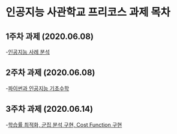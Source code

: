  # 인공지능 사관학교 프리코스 과제 목차
 
 ## 1주차 과제 (2020.06.08)
 
 -[인공지능 사례 분석](https://github.com/hyunwol0806/aischool_hw/blob/master/week1_hw.ipynb)
 
 ## 2주차 과제 (2020.06.08)
 
 -[파이썬과 인공지능 기초수학](https://github.com/hyunwol0806/aischool_hw/blob/master/week2_hw.ipynb)
 
 ## 3주차 과제 (2020.06.14)
 -[학습률 최적화, 군집 분석 구현, Cost Function 구현](https://github.com/hyunwol0806/aischool_hw/blob/master/week3_hw.ipynb)
